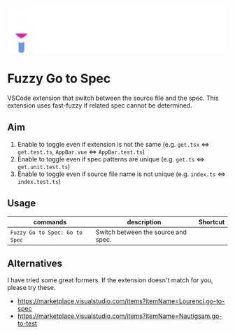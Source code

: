 ![logo](./assets/header.png)

# Fuzzy Go to Spec

VSCode extension that switch between the source file and the spec.
This extension uses fast-fuzzy if related spec cannot be determined.

## Aim

1. Enable to toggle even if extension is not the same (e.g. `get.tsx` <=> `get.test.ts`, `AppBar.vue` <=> `AppBar.test.ts`)
2. Enable to toggle even if spec patterns are unique (e.g. `get.ts` <=> `get.unit.test.ts`)
3. Enable to toggle even if source file name is not unique (e.g. `index.ts` <=> `index.test.ts`)

## Usage

| commands                       | description                         | Shortcut |
| ------------------------------ | ----------------------------------- | -------- |
| `Fuzzy Go to Spec: Go to Spec` | Switch between the source and spec. |          |

## Alternatives

I have tried some great formers.
If the extension doesn't match for you, please try these.

- https://marketplace.visualstudio.com/items?itemName=Lourenci.go-to-spec
- https://marketplace.visualstudio.com/items?itemName=Nautigsam.go-to-test
